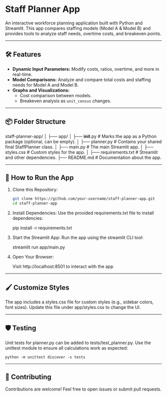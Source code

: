# Staff Planner App

An interactive workforce planning application built with Python and Streamlit. 
This app compares staffing models (Model A & Model B) and provides tools to analyze staff needs, overtime costs, and breakeven points.

---

## 🛠️ Features
- **Dynamic Input Parameters:** Modify costs, ratios, overtime, and more in real-time.
- **Model Comparisons:** Analyze and compare total costs and staffing needs for Model A and Model B.
- **Graphs and Visualizations:**
  - Cost comparison between models.
  - Breakeven analysis as `unit_census` changes.

---

## 📦 Folder Structure

staff-planner-app/
│
├── app/
│   ├── __init__.py         # Marks the app as a Python package (optional, can be empty).
│   ├── planner.py          # Contains your shared final StaffPlanner class.
│   ├── main.py             # The main Streamlit app.
│   ├── styles.css          # Custom styles for the app.
│
├── requirements.txt        # Streamlit and other dependencies.
├── README.md               # Documentation about the app.


---

## 🚀 How to Run the App

1. Clone this Repository:
   ```bash
   git clone https://github.com/your-username/staff-planner-app.git
   cd staff-planner-app

2. Install Dependencies: Use the provided requirements.txt file to install dependencies:

   pip install -r requirements.txt

3. Start the Streamlit App: Run the app using the streamlit CLI tool:

   streamlit run app/main.py

4. Open Your Browser:

   Visit http://localhost:8501 to interact with the app

---

## 🖌️ Customize Styles

The app includes a styles.css file for custom styles (e.g., sidebar colors, font sizes). Update this file under app/styles.css to change the UI.

---

## 🛡️ Testing

Unit tests for planner.py can be added to tests/test_planner.py. Use the unittest module to ensure all calculations work as expected:

    python -m unittest discover -s tests

---

## 🤝 Contributing

Contributions are welcome! Feel free to open issues or submit pull requests.
